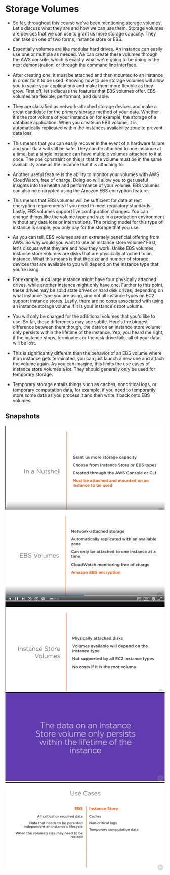 # Storage Volumes #

- So far, throughout this course we've been mentioning storage volumes. Let's discuss what they are and how we can use them. Storage volumes are devices that we can use to grant us more storage capacity. They can take on one of two forms, instance store or EBS. 

- Essentially volumes are like modular hard drives. An instance can easily use one or multiple as needed. We can create these volumes through the AWS console, which is exactly what we're going to be doing in the next demonstration, or through the command line interface. 

- After creating one, it must be attached and then mounted to an instance in order for it to be used. Knowing how to use storage volumes will allow you to scale your applications and make them more flexible as they grow. First off, let's discuss the features that EBS volumes offer. EBS volumes are flexible, performant, and durable. 

- They are classified as network-attached storage devices and make a great candidate for the primary storage method of your data. Whether it's the root volume of your instance or, for example, the storage of a database application. When you create an EBS volume, it is automatically replicated within the instances availability zone to prevent data loss. 

- This means that you can easily recover in the event of a hardware failure and your data will still be safe. They can be attached to one instance at a time, but a single instance can have multiple volumes attached to it at once. The one constraint on this is that the volume must be in the same availability zone as the instance that it is attaching to. 

- Another useful feature is the ability to monitor your volumes with AWS CloudWatch, free of charge. Doing so will allow you to get useful insights into the health and performance of your volume. EBS volumes can also be encrypted using the Amazon EBS encryption feature. 

- This means that EBS volumes will be sufficient for data at rest encryption requirements if you need to meet regulatory standards. Lastly, EBS volumes support live configuration changes. You can change things like the volume type and size in a production environment without any data loss or interruptions. The pricing model for this type of instance is simple, you only pay for the storage that you use. 

- As you can tell, EBS volumes are an extremely beneficial offering from AWS. So why would you want to use an instance store volume? First, let's discuss what they are and how they work. Unlike EBS volumes, instance store volumes are disks that are physically attached to an instance. What this means is that the size and number of storage devices that are available to you will depend on the instance type that you're using. 

- For example, a c4.large instance might have four physically attached drives, while another instance might only have one. Further to this point, these drives may be solid state drives or hard disk drives, depending on what instance type you are using, and not all instance types on EC2 support instance stores. Lastly, there are no costs associated with using an instance storage volume if it is your instance's root volume. 

- You will only be charged for the additional volumes that you'd like to use. So far, these differences may see subtle. Here's the biggest difference between them though, the data on an instance store volume only persists within the lifetime of the instance. Yep, you heard me right, if the instance stops, terminates, or the disk drive fails, all of your data will be lost. 

- This is significantly different than the behavior of an EBS volume where if an instance gets terminated, you can just launch a new one and attach the volume again. As you can imagine, this limits the use cases of instance store volumes a lot. They should generally only be used for temporary storage. 

- Temporary storage entails things such as caches, noncritical logs, or temporary computation data, for example, if you need to temporarily store some data as you process it and then write it back onto EBS volumes.


## Snapshots ##
<img src="img/img1.png"/>
<img src="img/img2.png"/>
<img src="img/img3.png"/>
<img src="img/img4.png"/>
<img src="img/img5.png"/>
